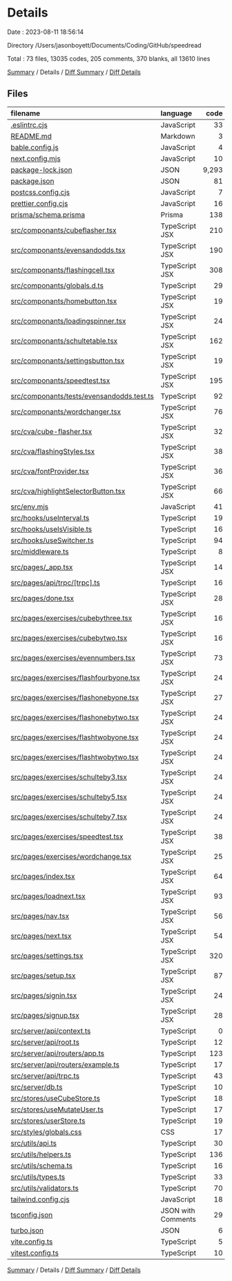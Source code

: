 # Details

Date : 2023-08-11 18:56:14

Directory /Users/jasonboyett/Documents/Coding/GitHub/speedread

Total : 73 files,  13035 codes, 205 comments, 370 blanks, all 13610 lines

[Summary](results.md) / Details / [Diff Summary](diff.md) / [Diff Details](diff-details.md)

## Files
| filename | language | code | comment | blank | total |
| :--- | :--- | ---: | ---: | ---: | ---: |
| [.eslintrc.cjs](/.eslintrc.cjs) | JavaScript | 33 | 2 | 3 | 38 |
| [README.md](/README.md) | Markdown | 3 | 0 | 3 | 6 |
| [bable.config.js](/bable.config.js) | JavaScript | 4 | 0 | 1 | 5 |
| [next.config.mjs](/next.config.mjs) | JavaScript | 10 | 11 | 3 | 24 |
| [package-lock.json](/package-lock.json) | JSON | 9,293 | 0 | 1 | 9,294 |
| [package.json](/package.json) | JSON | 81 | 0 | 1 | 82 |
| [postcss.config.cjs](/postcss.config.cjs) | JavaScript | 7 | 0 | 2 | 9 |
| [prettier.config.cjs](/prettier.config.cjs) | JavaScript | 16 | 1 | 2 | 19 |
| [prisma/schema.prisma](/prisma/schema.prisma) | Prisma | 138 | 0 | 23 | 161 |
| [src/componants/cubeflasher.tsx](/src/componants/cubeflasher.tsx) | TypeScript JSX | 210 | 2 | 12 | 224 |
| [src/componants/evensandodds.tsx](/src/componants/evensandodds.tsx) | TypeScript JSX | 190 | 0 | 18 | 208 |
| [src/componants/flashingcell.tsx](/src/componants/flashingcell.tsx) | TypeScript JSX | 308 | 4 | 26 | 338 |
| [src/componants/globals.d.ts](/src/componants/globals.d.ts) | TypeScript | 29 | 0 | 4 | 33 |
| [src/componants/homebutton.tsx](/src/componants/homebutton.tsx) | TypeScript JSX | 19 | 0 | 3 | 22 |
| [src/componants/loadingspinner.tsx](/src/componants/loadingspinner.tsx) | TypeScript JSX | 24 | 0 | 1 | 25 |
| [src/componants/schultetable.tsx](/src/componants/schultetable.tsx) | TypeScript JSX | 162 | 1 | 8 | 171 |
| [src/componants/settingsbutton.tsx](/src/componants/settingsbutton.tsx) | TypeScript JSX | 19 | 0 | 2 | 21 |
| [src/componants/speedtest.tsx](/src/componants/speedtest.tsx) | TypeScript JSX | 195 | 0 | 8 | 203 |
| [src/componants/tests/evensandodds.test.ts](/src/componants/tests/evensandodds.test.ts) | TypeScript | 92 | 0 | 5 | 97 |
| [src/componants/wordchanger.tsx](/src/componants/wordchanger.tsx) | TypeScript JSX | 76 | 1 | 10 | 87 |
| [src/cva/cube-flasher.tsx](/src/cva/cube-flasher.tsx) | TypeScript JSX | 32 | 0 | 5 | 37 |
| [src/cva/flashingStyles.tsx](/src/cva/flashingStyles.tsx) | TypeScript JSX | 38 | 0 | 5 | 43 |
| [src/cva/fontProvider.tsx](/src/cva/fontProvider.tsx) | TypeScript JSX | 36 | 0 | 5 | 41 |
| [src/cva/highlightSelectorButton.tsx](/src/cva/highlightSelectorButton.tsx) | TypeScript JSX | 66 | 0 | 6 | 72 |
| [src/env.mjs](/src/env.mjs) | JavaScript | 41 | 23 | 13 | 77 |
| [src/hooks/useInterval.ts](/src/hooks/useInterval.ts) | TypeScript | 19 | 2 | 4 | 25 |
| [src/hooks/useIsVisible.ts](/src/hooks/useIsVisible.ts) | TypeScript | 16 | 0 | 4 | 20 |
| [src/hooks/useSwitcher.ts](/src/hooks/useSwitcher.ts) | TypeScript | 94 | 0 | 10 | 104 |
| [src/middleware.ts](/src/middleware.ts) | TypeScript | 8 | 0 | 3 | 11 |
| [src/pages/_app.tsx](/src/pages/_app.tsx) | TypeScript JSX | 14 | 0 | 3 | 17 |
| [src/pages/api/trpc/[trpc].ts](/src/pages/api/trpc/%5Btrpc%5D.ts) | TypeScript | 16 | 1 | 3 | 20 |
| [src/pages/done.tsx](/src/pages/done.tsx) | TypeScript JSX | 28 | 0 | 2 | 30 |
| [src/pages/exercises/cubebythree.tsx](/src/pages/exercises/cubebythree.tsx) | TypeScript JSX | 16 | 0 | 2 | 18 |
| [src/pages/exercises/cubebytwo.tsx](/src/pages/exercises/cubebytwo.tsx) | TypeScript JSX | 16 | 0 | 2 | 18 |
| [src/pages/exercises/evennumbers.tsx](/src/pages/exercises/evennumbers.tsx) | TypeScript JSX | 73 | 1 | 3 | 77 |
| [src/pages/exercises/flashfourbyone.tsx](/src/pages/exercises/flashfourbyone.tsx) | TypeScript JSX | 24 | 0 | 4 | 28 |
| [src/pages/exercises/flashonebyone.tsx](/src/pages/exercises/flashonebyone.tsx) | TypeScript JSX | 27 | 0 | 4 | 31 |
| [src/pages/exercises/flashonebytwo.tsx](/src/pages/exercises/flashonebytwo.tsx) | TypeScript JSX | 24 | 0 | 4 | 28 |
| [src/pages/exercises/flashtwobyone.tsx](/src/pages/exercises/flashtwobyone.tsx) | TypeScript JSX | 24 | 0 | 4 | 28 |
| [src/pages/exercises/flashtwobytwo.tsx](/src/pages/exercises/flashtwobytwo.tsx) | TypeScript JSX | 24 | 0 | 4 | 28 |
| [src/pages/exercises/schulteby3.tsx](/src/pages/exercises/schulteby3.tsx) | TypeScript JSX | 24 | 0 | 3 | 27 |
| [src/pages/exercises/schulteby5.tsx](/src/pages/exercises/schulteby5.tsx) | TypeScript JSX | 24 | 0 | 3 | 27 |
| [src/pages/exercises/schulteby7.tsx](/src/pages/exercises/schulteby7.tsx) | TypeScript JSX | 24 | 0 | 3 | 27 |
| [src/pages/exercises/speedtest.tsx](/src/pages/exercises/speedtest.tsx) | TypeScript JSX | 38 | 0 | 4 | 42 |
| [src/pages/exercises/wordchange.tsx](/src/pages/exercises/wordchange.tsx) | TypeScript JSX | 25 | 0 | 4 | 29 |
| [src/pages/index.tsx](/src/pages/index.tsx) | TypeScript JSX | 64 | 0 | 3 | 67 |
| [src/pages/loadnext.tsx](/src/pages/loadnext.tsx) | TypeScript JSX | 93 | 0 | 6 | 99 |
| [src/pages/nav.tsx](/src/pages/nav.tsx) | TypeScript JSX | 56 | 0 | 7 | 63 |
| [src/pages/next.tsx](/src/pages/next.tsx) | TypeScript JSX | 54 | 1 | 2 | 57 |
| [src/pages/settings.tsx](/src/pages/settings.tsx) | TypeScript JSX | 320 | 0 | 3 | 323 |
| [src/pages/setup.tsx](/src/pages/setup.tsx) | TypeScript JSX | 87 | 0 | 3 | 90 |
| [src/pages/signin.tsx](/src/pages/signin.tsx) | TypeScript JSX | 24 | 0 | 2 | 26 |
| [src/pages/signup.tsx](/src/pages/signup.tsx) | TypeScript JSX | 28 | 0 | 4 | 32 |
| [src/server/api/context.ts](/src/server/api/context.ts) | TypeScript | 0 | 22 | 1 | 23 |
| [src/server/api/root.ts](/src/server/api/root.ts) | TypeScript | 12 | 6 | 3 | 21 |
| [src/server/api/routers/app.ts](/src/server/api/routers/app.ts) | TypeScript | 123 | 0 | 7 | 130 |
| [src/server/api/routers/example.ts](/src/server/api/routers/example.ts) | TypeScript | 17 | 0 | 3 | 20 |
| [src/server/api/trpc.ts](/src/server/api/trpc.ts) | TypeScript | 43 | 56 | 11 | 110 |
| [src/server/db.ts](/src/server/db.ts) | TypeScript | 10 | 0 | 5 | 15 |
| [src/stores/useCubeStore.ts](/src/stores/useCubeStore.ts) | TypeScript | 18 | 0 | 5 | 23 |
| [src/stores/useMutateUser.ts](/src/stores/useMutateUser.ts) | TypeScript | 17 | 0 | 3 | 20 |
| [src/stores/userStore.ts](/src/stores/userStore.ts) | TypeScript | 19 | 6 | 5 | 30 |
| [src/styles/globals.css](/src/styles/globals.css) | CSS | 17 | 0 | 11 | 28 |
| [src/utils/api.ts](/src/utils/api.ts) | TypeScript | 30 | 32 | 7 | 69 |
| [src/utils/helpers.ts](/src/utils/helpers.ts) | TypeScript | 136 | 8 | 13 | 157 |
| [src/utils/schema.ts](/src/utils/schema.ts) | TypeScript | 16 | 0 | 3 | 19 |
| [src/utils/types.ts](/src/utils/types.ts) | TypeScript | 33 | 13 | 7 | 53 |
| [src/utils/validators.ts](/src/utils/validators.ts) | TypeScript | 70 | 0 | 6 | 76 |
| [tailwind.config.cjs](/tailwind.config.cjs) | JavaScript | 18 | 1 | 2 | 21 |
| [tsconfig.json](/tsconfig.json) | JSON with Comments | 29 | 6 | 1 | 36 |
| [turbo.json](/turbo.json) | JSON | 6 | 5 | 0 | 11 |
| [vite.config.ts](/vite.config.ts) | TypeScript | 5 | 0 | 2 | 7 |
| [vitest.config.ts](/vitest.config.ts) | TypeScript | 10 | 0 | 2 | 12 |

[Summary](results.md) / Details / [Diff Summary](diff.md) / [Diff Details](diff-details.md)